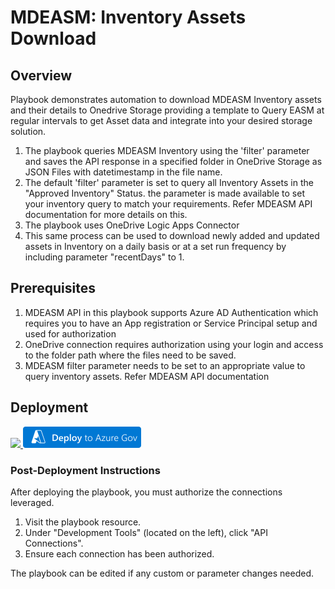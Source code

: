 # MDEASM: Inventory Assets Download

## Overview
Playbook demonstrates automation to download MDEASM Inventory assets and their details to Onedrive Storage providing a template to Query EASM at regular intervals to get Asset data and integrate into your desired storage solution.

1. The playbook queries MDEASM Inventory using the 'filter' parameter and saves the API response in a specified folder in OneDrive Storage as JSON Files with datetimestamp in the file name.
2. The default 'filter' parameter is set to query all Inventory Assets in the "Approved Inventory" Status. the parameter is made available to set your inventory query to match your requirements. Refer MDEASM API documentation for more details on this.
3. The playbook uses OneDrive Logic Apps Connector
4. This same process can be used to download newly added and updated assets in Inventory on a daily basis or at a set run frequency by including parameter "recentDays" to 1.

## Prerequisites
1. MDEASM API in this playbook supports Azure AD Authentication which requires you to have an App registration or Service Principal setup and used for authorization
2. OneDrive connection requires authorization using your login and access to the folder path where the files need to be saved.
3. MDEASM filter parameter needs to be set to an appropriate value to query inventory assets. Refer MDEASM API documentation

## Deployment

<a href="https://portal.azure.com/#create/Microsoft.Template/uri/https%3A%2F%2Fraw.githubusercontent.com%2FAzure%2FMDEASM-Solutions%2Fmain%2FAutomation%2FInventory-Assets-Download%2FInventory-Assets-Download.json" target="_blank">
    <img src="https://aka.ms/deploytoazurebutton"/>
</a>
<a href="https://portal.azure.us/#create/Microsoft.Template/uri/https%3A%2F%2Fraw.githubusercontent.com%2FAzure%2FMDEASM-Solutions%2Fmain%2FAutomation%2FInventory-Assets-Download%2FInventory-Assets-Download.json" target="_blank">
    <img src="https://raw.githubusercontent.com/Azure/azure-quickstart-templates/master/1-CONTRIBUTION-GUIDE/images/deploytoazuregov.png"/>
</a>

### Post-Deployment Instructions
After deploying the playbook, you must authorize the connections leveraged.

1. Visit the playbook resource.
2. Under "Development Tools" (located on the left), click "API Connections".
3. Ensure each connection has been authorized.

The playbook can be edited if any custom or parameter changes needed.
